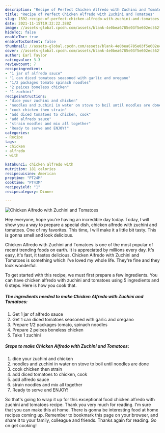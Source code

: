 ```yaml
---
description: "Recipe of Perfect Chicken Alfredo with Zuchini and Tomatoes"
title: "Recipe of Perfect Chicken Alfredo with Zuchini and Tomatoes"
slug: 1592-recipe-of-perfect-chicken-alfredo-with-zuchini-and-tomatoes
date: 2021-11-15T19:32:22.388Z
image: //assets-global.cpcdn.com/assets/blank-4e0bea6785e03f5e602ec562f230caae08da540cada707380b4fe1bbebba43da.png
hideToc: false
enableToc: true
enableTocContent: false
thumbnail: //assets-global.cpcdn.com/assets/blank-4e0bea6785e03f5e602ec562f230caae08da540cada707380b4fe1bbebba43da.png
cover: //assets-global.cpcdn.com/assets/blank-4e0bea6785e03f5e602ec562f230caae08da540cada707380b4fe1bbebba43da.png
author: Earl Taylor
ratingvalue: 3.3
reviewcount: 7
recipeingredient:
- "1 jar of alfredo sauce"
- "1 can diced tomatoes seasoned with garlic and oregano"
- "1/2 packages tomato spinach noodles"
- "2 peices boneless chicken"
- "1 zuchini"
recipeinstructions:
- "dice your zuchini and chicken"
- "noodles and zuchini in water on stove to boil until noodles are done"
- "cook chicken then strain"
- "add diced tomatoes to chicken, cook"
- "add alfredo sauce"
- "strain noodles and mix all together"
- "Ready to serve and ENJOY!"
categories:
- Recipe
tags:
- chicken
- alfredo
- with

katakunci: chicken alfredo with 
nutrition: 181 calories
recipecuisine: American
preptime: "PT24M"
cooktime: "PT43M"
recipeyield: "1"
recipecategory: Dinner

---
```



![Chicken Alfredo with Zuchini and Tomatoes](//assets-global.cpcdn.com/assets/blank-4e0bea6785e03f5e602ec562f230caae08da540cada707380b4fe1bbebba43da.png)

Hey everyone, hope you're having an incredible day today. Today, I will show you a way to prepare a special dish, chicken alfredo with zuchini and tomatoes. One of my favorites. This time, I will make it a little bit tasty. This is gonna smell and look delicious.

Chicken Alfredo with Zuchini and Tomatoes is one of the most popular of recent trending foods on earth. It is appreciated by millions every day. It's easy, it's fast, it tastes delicious. Chicken Alfredo with Zuchini and Tomatoes is something which I've loved my whole life. They're fine and they look wonderful.




To get started with this recipe, we must first prepare a few ingredients. You can have chicken alfredo with zuchini and tomatoes using 5 ingredients and 6 steps. Here is how you cook that.

<!--inarticleads1-->

##### The ingredients needed to make Chicken Alfredo with Zuchini and Tomatoes:

1. Get 1 jar of alfredo sauce
1. Get 1 can diced tomatoes seasoned with garlic and oregano
1. Prepare 1/2 packages tomato, spinach noodles
1. Prepare 2 peices boneless chicken
1. Take 1 zuchini




<!--inarticleads2-->

##### Steps to make Chicken Alfredo with Zuchini and Tomatoes:

1. dice your zuchini and chicken
1. noodles and zuchini in water on stove to boil until noodles are done
1. cook chicken then strain
1. add diced tomatoes to chicken, cook
1. add alfredo sauce
1. strain noodles and mix all together
1. Ready to serve and ENJOY!



So that's going to wrap it up for this exceptional food chicken alfredo with zuchini and tomatoes recipe. Thank you very much for reading. I'm sure that you can make this at home. There is gonna be interesting food at home recipes coming up. Remember to bookmark this page on your browser, and share it to your family, colleague and friends. Thanks again for reading. Go on get cooking!
